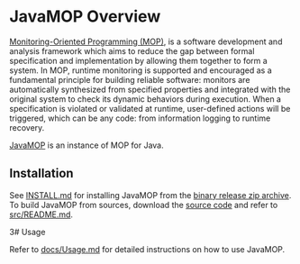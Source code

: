# JavaMOP Overview

[Monitoring-Oriented Programming (MOP)](http://fsl.cs.illinois.edu/mop),
is a software development and analysis framework which aims to reduce
the gap between formal specification and implementation by allowing
them together to form a system.
In MOP, runtime monitoring is supported and encouraged as a
fundamental principle for building reliable software: monitors are
automatically synthesized from specified properties and integrated
with the original system to check its dynamic behaviors during
execution. When a specification is violated or validated at runtime,
user-defined actions will be triggered, which can be any code: from
information logging to runtime recovery. 

[JavaMOP](http://fsl.cs.illinois.edu/javamop)
is an instance of MOP for Java.

## Installation

See [INSTALL.md](INSTALL.md) for installing JavaMOP from the
[binary release zip archive](http://fsl.cs.illinois.edu/index.php/JavaMOP4).
To build JavaMOP from sources, download the
[source code](https://github.com/runtimeverification/javamop) and refer to
[src/README.md](src/README.md).

3# Usage

Refer to [docs/Usage.md](docs/Usage.md) for detailed instructions on how
to use JavaMOP.
